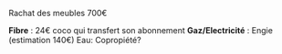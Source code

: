 Rachat des meubles 700€

**Fibre** : 24€ coco qui transfert son abonnement
**Gaz/Electricité** : Engie (estimation 140€)
Eau: Copropiété?